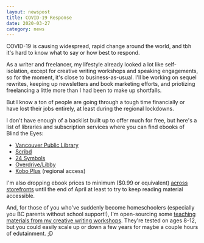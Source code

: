 ```yaml
---
layout: newspost
title: COVID-19 Response
date: 2020-03-27
category: news
---
```


COVID-19 is causing widespread, rapid change around the world, and tbh it's hard to know what to say or how best to respond.

As a writer and freelancer, my lifestyle already looked a lot like self-isolation, except for creative writing workshops and speaking engagements, so for the moment, it's close to business-as-usual. I'll be working on sequel rewrites, keeping up newsletters and book marketing efforts, and priotizing freelancing a little more than I had been to make up shortfalls.

But I know a ton of people are going through a tough time financially or have lost their jobs entirely, at least during the regional lockdowns. 

I don't have enough of a backlist built up to offer much for free, but here's a list of libraries and subscription services where you can find ebooks of Blind the Eyes:

- [Vancouver Public Library](https://vpl.bibliocommons.com/item/show/6786290038)
- [Scribd](https://www.scribd.com/book/387925871/Blind-the-Eyes-Threads-of-Dreams-1)
- [24 Symbols](https://www.24symbols.com/book/x/x/x?id=2833301)
- [Overdrive/Libby](https://www.overdrive.com/media/3995334/blind-the-eyes)
- [Kobo Plus](https://www.kobo.com/ebook/blind-the-eyes) (regional access)

I'm also dropping ebook prices to minimum ($0.99 or equivalent) [across storefronts](https://books2read.com/blindtheeyes) until the end of April at least to try to keep reading material accessible.

And, for those of you who've suddenly become homeschoolers (especially you BC parents without school support!), I'm open-sourcing some [teaching materials from my creative writing workshops](https://kaie.space/news/2020/03/20/learning-resources.html). They're tested on ages 8-12, but you could easily scale up or down a few years for maybe a couple hours of edutainment. ;D
